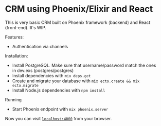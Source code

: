 # CRM using Phoenix/Elixir and React

This is very basic CRM built on Phoenix framework (backend) and React (front-end).
It's WIP.


Features:
- Authentication via channels


Installation:

  * Install PostgreSQL. Make sure that username/password match the ones in dev.exs (postgres/postgres)
  * Install dependencies with `mix deps.get`
  * Create and migrate your database with `mix ecto.create && mix ecto.migrate`
  * Install Node.js dependencies with `npm install`

Running

  * Start Phoenix endpoint with `mix phoenix.server`

Now you can visit [`localhost:4000`](http://localhost:4000) from your browser.

